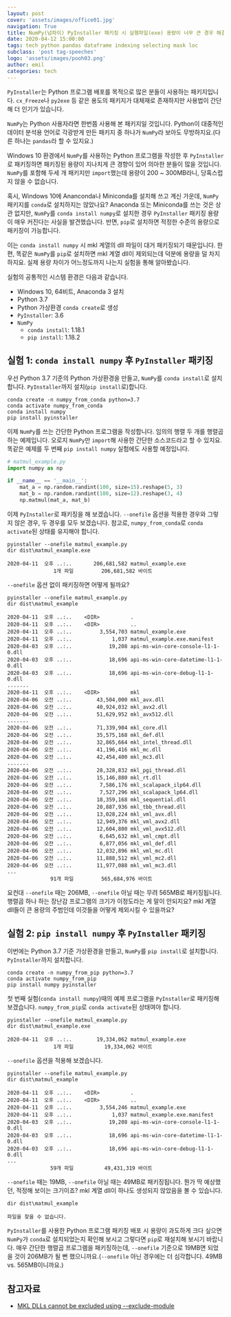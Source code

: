 ```yaml
---
layout: post
cover: 'assets/images/office01.jpg'
navigation: True
title: NumPy(넘파이) PyInstaller 패키징 시 실행파일(exe) 용량이 너무 큰 경우 해결책
date: 2020-04-12 15:00:00
tags: tech python pandas dataframe indexing selecting mask loc
subclass: 'post tag-speeches'
logo: 'assets/images/pooh03.png'
author: emil
categories: tech
---
```


`PyInstaller`는 Python 프로그램 배포를 목적으로 많은 분들이 사용하는 패키지입니다. `cx_Freeze`나 `py2exe` 등 같은 용도의 패키지가 대체재로 존재하지만 사용법이 간단해 더 인기가 있습니다.

`NumPy`는 Python 사용자라면 한번쯤 사용해 본 패키지일 것입니다. Python이 대중적인 데이터 분석용 언어로 각광받게 만든 패키지 중 하나가 `NumPy`라 보아도 무방하지요.(다른 하나는 `pandas`라 할 수 있지요.)

Windows 10 환경에서 `NumPy`를 사용하는 Python 프로그램을 작성한 후 `PyInstaller`로 패키징하면 패키징된 용량이 지나치게 큰 경향이 있어 의아한 분들이 많을 것입니다. `NumPy`를 포함해 두세 개 패키지만 `import`했는데 용량이 200 ~ 300MB라니, 당혹스럽지 않을 수 없습니다.

혹시, Windows 10에 Ananconda나 Miniconda를 설치해 쓰고 계신 가운데, `NumPy` 패키지를 `conda`로 설치하지는 않았나요? Anaconda 또는 Miniconda를 쓰는 것은 상관 없지만, `NumPy`를 `conda install numpy`로 설치한 경우 `PyInstaller` 패키징 용량이 매우 커진다는 사실을 발견했습니다. 반면, `pip`로 설치하면 적정한 수준의 용량으로 패키징이 가능합니다.

이는 `conda install numpy` 시 mkl 계열의 dll 파일이 대거 패키징되기 때문입니다. 한편, 똑같은 `NumPy`를 `pip`로 설치하면 mkl 계열 dll이 제외되는데 덕분에 용량을 덜 차지하지요. 실제 용량 차이가 어느정도까지 나는지 실험을 통해 알아봤습니다.

실험의 공통적인 시스템 환경은 다음과 같습니다.

* Windows 10, 64비트, Anaconda 3 설치
* Python 3.7
* Python 가상환경 `conda create`로 생성
* `PyInstaller`: 3.6
* `NumPy`
  - `conda install`: 1.18.1
  - `pip install`: 1.18.2

## 실험 1: `conda install numpy` 후 `PyInstaller` 패키징

우선 Python 3.7 기준의 Python 가상환경을 만들고, `NumPy`를 `conda install`로 설치합니다. `PyInstaller`까지 설치(`pip install`로)합니다.

```
conda create -n numpy_from_conda python=3.7
conda activate numpy_from_conda
conda install numpy
pip install pyinstaller
```

이제 `NumPy`를 쓰는 간단한 Python 프로그램을 작성합니다. 임의의 행렬 두 개를 행렬곱하는 예제입니다. 오로지 `NumPy`만 `import`해 사용한 간단한 소스코드라고 할 수 있지요. 똑같은 예제를 두 번째 `pip install numpy` 실험에도 사용할 예정입니다.

```python
# matmul_example.py
import numpy as np

if __name__ == '__main__':
    mat_a = np.random.randint(100, size=15).reshape(5, 3)
    mat_b = np.random.randint(100, size=12).reshape(3, 4)
    np.matmul(mat_a, mat_b)
```

이제 `PyInstaller`로 패키징을 해 보겠습니다. `--onefile` 옵션을 적용한 경우와 그렇지 않은 경우, 두 경우를 모두 보겠습니다. 참고로, `numpy_from_conda`로 `conda activate`된 상태를 유지해야 합니다.

```
pyinstaller --onefile matmul_example.py
dir dist\matmul_example.exe

2020-04-11  오후 ..:..       206,681,582 matmul_example.exe
               1개 파일         206,681,582 바이트
```

`--onefile` 옵션 없이 패키징하면 어떻게 될까요?

```
pyinstaller --onefile matmul_example.py
dir dist\matmul_example

2020-04-11  오후 ..:..    <DIR>          .
2020-04-11  오후 ..:..    <DIR>          ..
2020-04-11  오후 ..:..         3,554,703 matmul_example.exe
2020-04-11  오후 ..:..             1,037 matmul_example.exe.manifest
2020-04-03  오후 ..:..            19,208 api-ms-win-core-console-l1-1-0.dll
2020-04-03  오후 ..:..            18,696 api-ms-win-core-datetime-l1-1-0.dll
2020-04-03  오후 ..:..            18,696 api-ms-win-core-debug-l1-1-0.dll
.......
2020-04-11  오후 ..:..    <DIR>          mkl
2020-04-06  오전 ..:..        43,504,000 mkl_avx.dll
2020-04-06  오전 ..:..        40,924,032 mkl_avx2.dll
2020-04-06  오전 ..:..        51,629,952 mkl_avx512.dll
.......
2020-04-06  오전 ..:..        71,339,904 mkl_core.dll
2020-04-06  오전 ..:..        35,575,168 mkl_def.dll
2020-04-06  오전 ..:..        32,865,664 mkl_intel_thread.dll
2020-04-06  오전 ..:..        41,196,416 mkl_mc.dll
2020-04-06  오전 ..:..        42,454,400 mkl_mc3.dll
.......
2020-04-06  오전 ..:..        28,328,832 mkl_pgi_thread.dll
2020-04-06  오전 ..:..        15,146,880 mkl_rt.dll
2020-04-06  오전 ..:..         7,586,176 mkl_scalapack_ilp64.dll
2020-04-06  오전 ..:..         7,527,296 mkl_scalapack_lp64.dll
2020-04-06  오전 ..:..        18,359,168 mkl_sequential.dll
2020-04-06  오전 ..:..        20,887,936 mkl_tbb_thread.dll
2020-04-06  오전 ..:..        13,028,224 mkl_vml_avx.dll
2020-04-06  오전 ..:..        12,949,376 mkl_vml_avx2.dll
2020-04-06  오전 ..:..        12,604,800 mkl_vml_avx512.dll
2020-04-06  오전 ..:..         6,645,632 mkl_vml_cmpt.dll
2020-04-06  오전 ..:..         6,877,056 mkl_vml_def.dll
2020-04-06  오전 ..:..        12,032,896 mkl_vml_mc.dll
2020-04-06  오전 ..:..        11,888,512 mkl_vml_mc2.dll
2020-04-06  오전 ..:..        11,977,088 mkl_vml_mc3.dll
...
              91개 파일         565,684,976 바이트
```

요컨대 `--onefile` 때는 206MB, `--onefile` 아닐 때는 무려 565MB로 패키징됩니다. 행렬곱 하나 하는 장난감 프로그램의 크기가 이정도라는 게 말이 안되지요? mkl 계열 dll들이 큰 용량의 주범인데 이것들을 어떻게 제외시킬 수 있을까요?

## 실험 2: `pip install numpy` 후 `PyInstaller` 패키징

이번에는 Python 3.7 기준 가상환경을 만들고, `NumPy`를 `pip install`로 설치합니다. `PyInstaller`까지 설치합니다.

```
conda create -n numpy_from_pip python=3.7
conda activate numpy_from_pip
pip install numpy pyinstaller
```

첫 번째 실험(`conda install numpy`)때의 예제 프로그램을 `PyInstaller`로 패키징해 보겠습니다. `numpy_from_pip`로 `conda activate`된 상태여야 합니다.

```
pyinstaller --onefile matmul_example.py
dir dist\matmul_example.exe

2020-04-11  오후 ..:..        19,334,062 matmul_example.exe
               1개 파일          19,334,062 바이트
```

`--onefile` 옵션을 적용해 보겠습니다.

```
pyinstaller --onefile matmul_example.py
dir dist\matmul_example

2020-04-11  오후 ..:..    <DIR>          .
2020-04-11  오후 ..:..    <DIR>          ..
2020-04-11  오후 ..:..         3,554,246 matmul_example.exe
2020-04-11  오후 ..:..             1,037 matmul_example.exe.manifest
2020-04-03  오후 ..:..            19,208 api-ms-win-core-console-l1-1-0.dll
2020-04-03  오후 ..:..            18,696 api-ms-win-core-datetime-l1-1-0.dll
2020-04-03  오후 ..:..            18,696 api-ms-win-core-debug-l1-1-0.dll
...
              59개 파일          49,431,319 바이트
```

`--onefile` 때는 19MB, `--onefile` 아닐 때는 49MB로 패키징됩니다. 뭔가 딱 예상했던, 적정해 보이는 크기이죠? mkl 계열 dll이 하나도 생성되지 않았음을 볼 수 있습니다.

```
dir dist\matmul_example

파일을 찾을 수 없습니다.
```

`PyInstaller`를 사용한 Python 프로그램 패키징 배포 시 용량이 과도하게 크다 싶으면 `NumPy`가 `conda`로 설치되었는지 확인해 보시고 그렇다면 `pip`로 재설치해 보시기 바랍니다. 매우 간단한 행렬곱 프로그램을 패키징하는데, `--onefile` 기준으로 19MB면 되었을 것이 206MB가 될 뻔 했으니까요.(`--onefile` 아닌 경우에는 더 심각합니다. 49MB vs. 565MB이니까요.)

## 참고자료
* [MKL DLLs cannot be excluded using --exclude-module](https://github.com/pyinstaller/pyinstaller/issues/2270)
